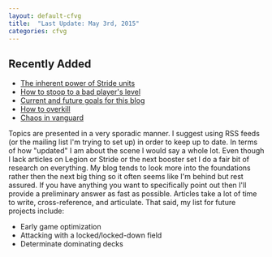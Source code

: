 ```yaml
---
layout: default-cfvg
title:  "Last Update: May 3rd, 2015"
categories: cfvg
---
```


## Recently Added

- [The inherent power of Stride units](/cfvg/stride)
- [How to stoop to a bad player's level](/cfvg/donkeyspace)
- [Current and future goals for this blog](/cfvg/true)
- [How to overkill](/cfvg/melodramatic)
- [Chaos in vanguard](/cfvg/entropy)

Topics are presented in a very sporadic manner. I suggest using RSS feeds (or the mailing list I'm trying to set up) in order to keep up to date. In terms of how "updated" I am about the scene I would say a whole lot. Even though I lack articles on Legion or Stride or the next booster set I do a fair bit of research on everything. My blog tends to look more into the foundations rather then the next big thing so it often seems like I'm behind but rest assured. If you have anything you want to specifically point out then I'll provide a preliminary answer as fast as possible. Articles take a lot of time to write, cross-reference, and articulate. That said, my list for future projects include:

- Early game optimization
- Attacking with a locked/locked-down field
- Determinate dominating decks